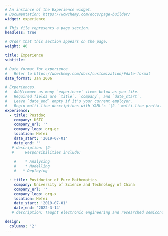 ```yaml
---
# An instance of the Experience widget.
# Documentation: https://wowchemy.com/docs/page-builder/
widget: experience

# This file represents a page section.
headless: true

# Order that this section appears on the page.
weight: 40

title: Experience
subtitle:

# Date format for experience
#   Refer to https://wowchemy.com/docs/customization/#date-format
date_format: Jan 2006

# Experiences.
#   Add/remove as many `experience` items below as you like.
#   Required fields are `title`, `company`, and `date_start`.
#   Leave `date_end` empty if it's your current employer.
#   Begin multi-line descriptions with YAML's `|2-` multi-line prefix.
experience:
  - title: Postdoc
    company: USTC
    company_url: ''
    company_logo: org-gc
    location: Hefei
    date_start: '2019-07-01'
    date_end: ''
   # description: |2-
   #     Responsibilities include:
        
    #    * Analysing
    #    * Modelling
    #   * Deploying

  - title: Postdoctor of Pure Mathematics
    company: University of Science and Technology of China
    company_url: ''
    company_logo: org-x
    location: Hefei
    date_start: '2019-07-01'
    date_end: '2022-3-14'
   # description: Taught electronic engineering and researched semiconductor physics.

design:
  columns: '2'
---
```

